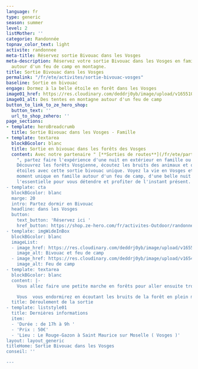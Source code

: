 ```yaml
---
language: fr
type: generic
season: summer
level: 2
listMother: ''
categorie: Randonnée
topnav_color_text: light
activite: randonnee
meta-title: Réservez sortie Bivouac dans les Vosges
meta-description: Réservez votre sortie Bivouac dans les Vosges en famille et dormez
  autour d'un feu de camp en montagne.
title: Sortie Bivouac dans les Vosges
permalink: "/fr/ete/activites/sortie-bivouac-vosges"
baseline: Sortie en bivouac
engage: Dormez à la belle étoile en forêt dans les Vosges
image01_href: https://res.cloudinary.com/deddrj0yb/image/upload/v1655101383/website/Partenaires/Sorties%20de%20route/hichem-meghachou-7I-Rj_E9ihI-unsplash.jpg
image01_alt: Des tentes en montagne autour d'un feu de camp
button_to_link_to_ze_hero_shop:
  button_text: ''
  url_to_shop_zehero: ''
page_sections:
- template: heroBreadcrumb
  title: Sortie Bivouac dans les Vosges - Famille
- template: textarea
  blockBGcolor: blanc
  title: Sortie en bivouac dans les forêts des Vosges
  content: Avec notre partenaire " [**Sorties de routes**](/fr/ete/partenaires/sorties-de-route)
    ", partez faire l'expérience d'une nuit en extérieur en famille ou entre amis.
    Découvrez les forêts Vosgienne, écoutez les bruits des animaux et observez les
    étoiles avec cette sortie bivouac unique. Voyez la vie en Vosges et partager en
    moment unique en famille autour d'un feu de camp, d'une belle nuit étoilé. Retrouvez
    l'essentielle pour vous détendre et profiter de l'instant présent.
- template: cta
  blockBGcolor: blanc
  marge: 20
  intro: Partez dormir en Bivouac
  headline: dans les Vosges
  button:
    text_button: 'Réservez ici '
    href_button: https://shop.ze-hero.com/fr/activites-Outdoor/randonnee/17605-sortie-bivouac-sorties-de-route
- template: imgWideInBox
  blockBGcolor: blanc
  imageList:
  - image_href: https://res.cloudinary.com/deddrj0yb/image/upload/v1655284943/website/Partenaires/Sorties%20de%20route/208881350_6496237057068390_4504530441867068567_n.jpg
    image_alt: Bivouac et feu de camp
  - image_href: https://res.cloudinary.com/deddrj0yb/image/upload/v1654870383/website/Partenaires/Sorties%20de%20route/8ABD909F-AF45-448A-BA87-AF4D2E04C974_1_201_a.jpg
    image_alt: Feu de camp
- template: textarea
  blockBGcolor: blanc
  content: |-
    Vous allez faire une petite marche en forêts pour aller ensuite trouver la zone et sa place de bivouac. Vous pourrez ensuite dresser le campement et choisir votre place pour passer la nuit. Il faudra aller chercher du bois pour pouvoir ensuite faire du feu et déguster son dîner préparé par vos soins. Vous pourrez alors soit dormir à la belle étoile si vous le souhaitez, bien au chaud dans votre sac de couchage ou dans votre tente.

    Vous  vous endormirez en écoutant les bruits de la forêt en plein milieu de la montagne et en observant les étoiles. Un moment unique pour une douce nuit.
  title: Déroulement de la sortie
- template: liststyle01
  title: Dernières informations
  item:
  - 'Durée : de 17h à 9h '
  - 'Prix : 50€'
  - 'Lieu : Le Rouge-Gazon à Saint Maurice sur Moselle ( Vosges )'
layout: layout_generic
titleHome: Sortie Bivouac dans les Vosges
conseil: ''

---
```


